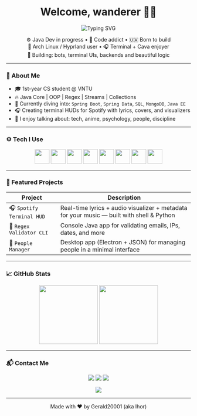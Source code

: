 <h1 align="center">Welcome, wanderer 👨‍💻</h1>
<p align="center">
  <img src="https://readme-typing-svg.demolab.com?font=Fira+Code&pause=1000&color=00F7FF&width=435&lines=I'm+Ihor+(Gerald20001);Backend+Developer+%7C+Student+%7C+Linux+Enjoyer;Learning+Java+Spring+every+day!" alt="Typing SVG" />
</p>

<p align="center">
  ⚙️ Java Dev in progress • 🧠 Code addict • 🇺🇦 Born to build <br>
  🐧 Arch Linux / Hyprland user • 🎧 Terminal + Cava enjoyer <br>
  🧪 Building: bots, terminal UIs, backends and beautiful logic
</p>

---

### 🧠 About Me

- 🎓 1st-year CS student @ VNTU  
- 🔥 Java Core | OOP | Regex | Streams | Collections  
- 🚧 Currently diving into: `Spring Boot`, `Spring Data`, `SQL`, `MongoDB`, `Java EE`  
- 🎧 Creating terminal HUDs for Spotify with lyrics, covers, and visualizers  
- 💬 I enjoy talking about: tech, anime, psychology, people, discipline  

---

### ⚙️ Tech I Use

<p align="center">
  <img src="https://cdn.jsdelivr.net/gh/devicons/devicon/icons/java/java-original.svg" height="40"/>
  <img src="https://cdn.jsdelivr.net/gh/devicons/devicon/icons/spring/spring-original.svg" height="40"/>
  <img src="https://cdn.jsdelivr.net/gh/devicons/devicon/icons/postgresql/postgresql-original.svg" height="40"/>
  <img src="https://cdn.jsdelivr.net/gh/devicons/devicon/icons/mongodb/mongodb-original.svg" height="40"/>
  <img src="https://cdn.jsdelivr.net/gh/devicons/devicon/icons/git/git-original.svg" height="40"/>
  <img src="https://cdn.jsdelivr.net/gh/devicons/devicon/icons/linux/linux-original.svg" height="40"/>
  <img src="https://cdn.jsdelivr.net/gh/devicons/devicon/icons/python/python-original.svg" height="40"/>
  <img src="https://cdn.jsdelivr.net/gh/devicons/devicon/icons/bash/bash-original.svg" height="40"/>
</p>

---

### 📌 Featured Projects

| Project | Description |
|--------|-------------|
| 🎧 `Spotify Terminal HUD` | Real-time lyrics + audio visualizer + metadata for your music — built with shell & Python |
| 🧪 `Regex Validator CLI` | Console Java app for validating emails, IPs, dates, and more |
| 👤 `People Manager` | Desktop app (Electron + JSON) for managing people in a minimal interface |

---

### 📈 GitHub Stats
<p align="center">
  <img src="https://github-readme-stats.vercel.app/api?username=Gerald20001&show_icons=true&theme=tokyonight&hide=issues&count_private=true" height="160"/>
  <img src="https://github-readme-stats.vercel.app/api/top-langs/?username=Gerald20001&layout=compact&theme=tokyonight&hide=html" height="160"/>
</p>

---

### 📬 Contact Me

<p align="center">
  <a href="mailto:igorslobodan05@gmail.com"><img src="https://img.shields.io/badge/email-igorslobodan05@gmail.com-red?style=for-the-badge&logo=gmail&logoColor=white"/></a>
  <a href="https://t.me/WhoreInTheShell"><img src="https://img.shields.io/badge/Telegram-@WhoreInTheShell-2CA5E0?style=for-the-badge&logo=telegram&logoColor=white"/></a>
  <img src="https://img.shields.io/badge/Discord-Griffith__2001-5865F2?style=for-the-badge&logo=discord&logoColor=white"/>
</p>

<p align="center">
  <img src="https://github-readme-activity-graph.vercel.app/graph?username=Gerald20001&theme=tokyo-night&area=true"/>
</p>

---

<p align="center">
  Made with ❤️ by Gerald20001 (aka Ihor)
</p>
